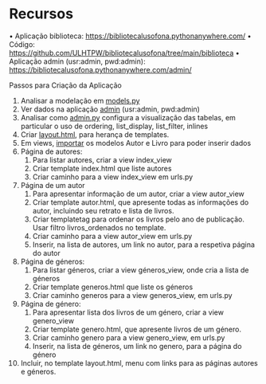 # Recursos
• Aplicação biblioteca: https://bibliotecalusofona.pythonanywhere.com/
• Código: https://github.com/ULHTPW/bibliotecalusofona/tree/main/biblioteca
• Aplicação admin (usr:admin, pwd:admin): https://bibliotecalusofona.pythonanywhere.com/admin/

Passos para Criação da Aplicação

1. Analisar a modelação em [models.py](https://github.com/ULHT-PW/bibliotecalusofona/blob/main/biblioteca/models.py)
2. Ver dados na aplicação [admin](https://bibliotecalusofona.pythonanywhere.com/admin) (usr:admin, pwd:admin)
3. Analisar como [admin.py](https://github.com/ULHT-PW/bibliotecalusofona/blob/4a6800349d89af51cf9c4365d1f9f2f58d581820/biblioteca/admin.py) configura a visualização das tabelas, em particular o uso de ordering, list_display, list_filter, inlines
4. Criar [layout.html](https://github.com/ULHT-PW/bibliotecalusofona/blob/main/biblioteca/templates/biblioteca/layout.html), para herança de templates.
5. Em views, [importar](https://github.com/ULHT-PW/bibliotecalusofona/blob/ed89e9b8fbd2ead9b8e704be424c8c8c5da3b30a/biblioteca/views.py) os modelos Autor e Livro para poder inserir dados
5. Página de autores:
    1. Para listar autores, criar a view index_view
    1. Criar template index.html que liste autores
    1. Criar caminho para a view index_view em urls.py
1. Página de um autor
    1. Para apresentar informação de um autor, criar a view autor_view
    1. Criar template autor.html, que apresente todas as informações do autor, incluindo seu retrato e lista de livros. 
    1. Criar templatetag para ordenar os livros pelo ano de publicação. Usar filtro livros_ordenados no template.
    1. Criar caminho para a view autor_view em urls.py
    1. Inserir, na lista de autores, um link no autor, para a respetiva página do autor
1. Página de géneros:
    1. Para listar géneros, criar a view géneros_view, onde cria a lista de géneros 
    1. Criar template generos.html que liste os géneros
    1. Criar caminho generos para a view generos_view, em urls.py
1. Página de género:
    1. Para apresentar lista dos livros de um género, criar a view genero_view
    1. Criar template genero.html, que apresente livros de um género. 
    1. Criar caminho genero para a view genero_view, em urls.py
    1. Inserir, na lista de géneros, um link no genero, para a página do género
1. Incluir, no template layout.html, menu com links para as páginas autores e géneros.
